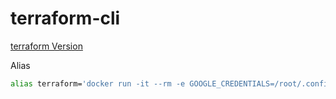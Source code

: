 # terraform-cli

[terraform Version](https://releases.hashicorp.com/terraform/)

Alias

```sh
alias terraform='docker run -it --rm -e GOOGLE_CREDENTIALS=/root/.config/gcloud/terraform-admin.json -v ${HOME}:/root -v $(pwd):/app/ -w /app/ mudrii/terraform-cli terraform'
```